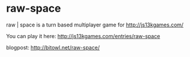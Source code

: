 # raw-space
raw | space is a turn based multiplayer game for http://js13kgames.com/

You can play it here: http://js13kgames.com/entries/raw-space

blogpost: http://bitowl.net/raw-space/
